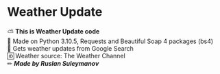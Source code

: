 # Weather Update
⛅ **This is Weather Update code**  
🐍 Made on Python 3.10.5, Requests and Beautiful Soap 4 packages (bs4)  
🌌 Gets weather updates from Google Search  
🆔 Weather source: The Weather Channel  
✏ ***Made by Ruslan Suleymanov***
